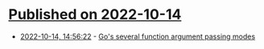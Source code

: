 # [Published on 2022-10-14](index.md)

* [2022-10-14, 14:56:22](https://lobste.rs/s/bykiep/go_s_several_function_argument_passing) - [Go's several function argument passing modes](https://www.sobyte.net/post/2022-10/go-func/)
